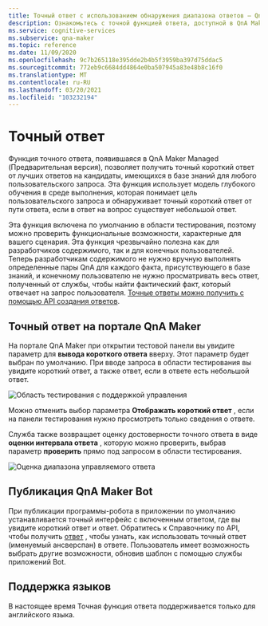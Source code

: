 ```yaml
---
title: Точный ответ с использованием обнаружения диапазона ответов — QnA Maker
description: Ознакомьтесь с точной функцией ответа, доступной в QnA Maker управляемых.
ms.service: cognitive-services
ms.subservice: qna-maker
ms.topic: reference
ms.date: 11/09/2020
ms.openlocfilehash: 9c7b265118e395dde2b4b5f3959ba397d75ddac5
ms.sourcegitcommit: 772eb9c6684dd4864e0ba507945a83e48b8c16f0
ms.translationtype: MT
ms.contentlocale: ru-RU
ms.lasthandoff: 03/20/2021
ms.locfileid: "103232194"
---
```

# <a name="precise-answering"></a>Точный ответ

Функция точного ответа, появившаяся в QnA Maker Managed (Предварительная версия), позволяет получить точный короткий ответ от лучших ответов на кандидаты, имеющихся в базе знаний для любого пользовательского запроса. Эта функция использует модель глубокого обучения в среде выполнения, которая понимает цель пользовательского запроса и обнаруживает точный короткий ответ от пути ответа, если в ответ на вопрос существует небольшой ответ. 

Эта функция включена по умолчанию в области тестирования, поэтому можно проверить функциональные возможности, характерные для вашего сценария. Эта функция чрезвычайно полезна как для разработчиков содержимого, так и для конечных пользователей. Теперь разработчикам содержимого не нужно вручную выполнять определенные пары QnA для каждого факта, присутствующего в базе знаний, и конечному пользователю не нужно просматривать весь ответ, полученный от службы, чтобы найти фактический факт, который отвечает на запрос пользователя. [Точные ответы можно получить с помощью API создания ответов](How-To/metadata-generateanswer-usage.md#get-precise-answers-with-generateanswer-api).

## <a name="precise-answering-on-qna-maker-portal"></a>Точный ответ на портале QnA Maker

На портале QnA Maker при открытии тестовой панели вы увидите параметр для **вывода короткого ответа** вверху. Этот параметр будет выбран по умолчанию. При вводе запроса в области тестирования вы увидите короткий ответ, а также ответ, если в ответе есть небольшой ответ.
 
![Область тестирования с поддержкой управления](../QnAMaker/media/conversational-context/test-pane-with-managed.png)

Можно отменить выбор параметра **Отображать короткий ответ** , если на панели тестирования нужно просмотреть только сведения о ответе. 

Служба также возвращает оценку достоверности точного ответа в виде **оценки интервала ответа** , которую можно проверить, выбрав параметр **проверить** прямо под запросом в области тестирования.

![Оценка диапазона управляемого ответа](../QnAMaker/media/conversational-context/managed-answer-span-score.png)

## <a name="publishing-a-qna-maker-bot"></a>Публикация QnA Maker Bot

При публикации программы-робота в приложении по умолчанию устанавливается точный интерфейс с включенным ответом, где вы увидите короткий ответ и ответ. Обратитесь к Справочнику по API, чтобы получить [ответ](/rest/api/cognitiveservices/qnamakerv5.0-preview.1/knowledgebase/generateanswer#answerspan) , чтобы узнать, как использовать точный ответ (именуемый ансверспан) в ответе. Пользователь имеет возможность выбрать другие возможности, обновив шаблон с помощью службы приложений Bot. 

## <a name="language-support"></a>Поддержка языков

В настоящее время Точная функция ответа поддерживается только для английского языка.
